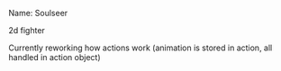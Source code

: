 Name: Soulseer 

2d fighter 




Currently reworking how actions work (animation is stored in action, all handled in action object)